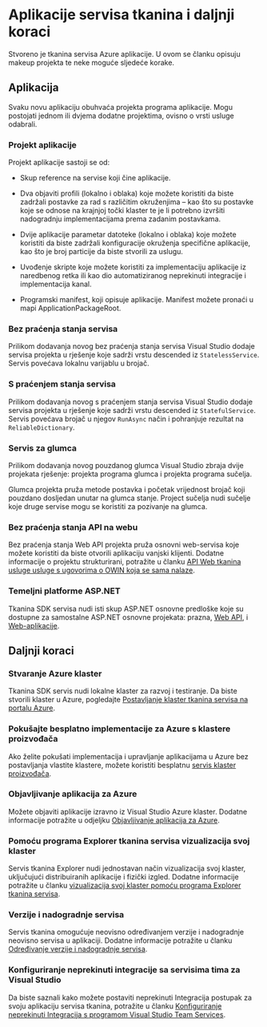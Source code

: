 <properties
   pageTitle="Servis tkanina projekta stvaranje daljnji koraci | Microsoft Azure"
   description="Ovaj članak sadrži veze na skup ključnih zadataka za razvoj za servis tkanina"
   services="service-fabric"
   documentationCenter=".net"
   authors="seanmck"
   manager="timlt"
   editor=""/>

<tags
   ms.service="service-fabric"
   ms.devlang="dotNet"
   ms.topic="article"
   ms.tgt_pltfrm="NA"
   ms.workload="NA"
   ms.date="07/08/2016"
   ms.author="seanmck"/>

# <a name="your-service-fabric-application-and-next-steps"></a>Aplikacije servisa tkanina i daljnji koraci
Stvoreno je tkanina servisa Azure aplikacije. U ovom se članku opisuju makeup projekta te neke moguće sljedeće korake.

## <a name="your-application"></a>Aplikacija
Svaku novu aplikaciju obuhvaća projekta programa aplikacije. Mogu postojati jednom ili dvjema dodatne projektima, ovisno o vrsti usluge odabrali.

### <a name="the-application-project"></a>Projekt aplikacije
Projekt aplikacije sastoji se od:

- Skup reference na servise koji čine aplikacije.

- Dva objaviti profili (lokalno i oblaka) koje možete koristiti da biste zadržali postavke za rad s različitim okruženjima – kao što su postavke koje se odnose na krajnjoj točki klaster te je li potrebno izvršiti nadogradnju implementacijama prema zadanim postavkama.

- Dvije aplikacije parametar datoteke (lokalno i oblaka) koje možete koristiti da biste zadržali konfiguracije okruženja specifične aplikacije, kao što je broj particije da biste stvorili za uslugu.

- Uvođenje skripte koje možete koristiti za implementaciju aplikacije iz naredbenog retka ili kao dio automatiziranog neprekinuti integracije i implementacija kanal.

- Programski manifest, koji opisuje aplikacije. Manifest možete pronaći u mapi ApplicationPackageRoot.

### <a name="stateless-service"></a>Bez praćenja stanja servisa
Prilikom dodavanja novog bez praćenja stanja servisa Visual Studio dodaje servisa projekta u rješenje koje sadrži vrstu descended iz `StatelessService`. Servis povećava lokalnu varijablu u brojač.

### <a name="stateful-service"></a>S praćenjem stanja servisa
Prilikom dodavanja novog s praćenjem stanja servisa Visual Studio dodaje servisa projekta u rješenje koje sadrži vrstu descended iz `StatefulService`. Servis povećava brojač u njegov `RunAsync` način i pohranjuje rezultat na `ReliableDictionary`.

### <a name="actor-service"></a>Servis za glumca
Prilikom dodavanja novog pouzdanog glumca Visual Studio zbraja dvije projekata rješenje: projekta programa glumca i projekta programa sučelja.

Glumca projekta pruža metode postavka i početak vrijednost brojač koji pouzdano dosljedan unutar na glumca stanje. Project sučelja nudi sučelje koje druge servise mogu se koristiti za pozivanje na glumca.

### <a name="stateless-web-api"></a>Bez praćenja stanja API na webu
Bez praćenja stanja Web API projekta pruža osnovni web-servisa koje možete koristiti da biste otvorili aplikaciju vanjski klijenti. Dodatne informacije o projektu strukturirani, potražite u članku [API Web tkanina usluge usluge s ugovorima o OWIN koja se sama nalaze](service-fabric-reliable-services-communication-webapi.md).

### <a name="aspnet-core"></a>Temeljni platforme ASP.NET

Tkanina SDK servisa nudi isti skup ASP.NET osnovne predloške koje su dostupne za samostalne ASP.NET osnovne projekata: prazna, [Web API][aspnet-webapi], i [Web-aplikacije][aspnet-webapp].

## <a name="next-steps"></a>Daljnji koraci
### <a name="create-an-azure-cluster"></a>Stvaranje Azure klaster
Tkanina SDK servis nudi lokalne klaster za razvoj i testiranje. Da biste stvorili klaster u Azure, pogledajte [Postavljanje klaster tkanina servisa na portalu Azure][create-cluster-in-portal].

### <a name="try-deploying-to-azure-for-free-with-party-clusters"></a>Pokušajte besplatno implementacije za Azure s klastere proizvođača

Ako želite pokušati implementacija i upravljanje aplikacijama u Azure bez postavljanja vlastite klastere, možete koristiti besplatnu [servis klaster proizvođača](http://aka.ms/tryservicefabric).

### <a name="publish-your-application-to-azure"></a>Objavljivanje aplikacija za Azure
Možete objaviti aplikacije izravno iz Visual Studio Azure klaster. Dodatne informacije potražite u odjeljku [Objavljivanje aplikacija za Azure][publish-app-to-azure].

### <a name="use-service-fabric-explorer-to-visualize-your-cluster"></a>Pomoću programa Explorer tkanina servisa vizualizacija svoj klaster
Servis tkanina Explorer nudi jednostavan način vizualizacija svoj klaster, uključujući distribuiranih aplikacije i fizički izgled. Dodatne informacije potražite u članku [vizualizacija svoj klaster pomoću programa Explorer tkanina servisa][visualize-with-sfx].

### <a name="version-and-upgrade-your-services"></a>Verzije i nadogradnje servisa
Servis tkanina omogućuje neovisno određivanjem verzije i nadogradnje neovisno servisa u aplikaciji. Dodatne informacije potražite u članku [Određivanje verzije i nadogradnje servisa][app-upgrade-tutorial].

### <a name="configure-continuous-integration-with-visual-studio-team-services"></a>Konfiguriranje neprekinuti integracije sa servisima tima za Visual Studio
Da biste saznali kako možete postaviti neprekinuti Integracija postupak za svoju aplikaciju servisa tkanina, potražite u članku [Konfiguriranje neprekinuti Integracija s programom Visual Studio Team Services][ci-with-vso].


<!-- Links -->
[add-web-frontend]: service-fabric-add-a-web-frontend.md
[create-cluster-in-portal]: service-fabric-cluster-creation-via-portal.md
[publish-app-to-azure]: service-fabric-publish-app-remote-cluster.md
[visualize-with-sfx]: service-fabric-visualizing-your-cluster.md
[ci-with-vso]: service-fabric-set-up-continuous-integration.md
[reliable-services-webapi]: service-fabric-reliable-services-communication-webapi.md
[app-upgrade-tutorial]: service-fabric-application-upgrade-tutorial.md
[aspnet-webapi]: https://docs.asp.net/en/latest/tutorials/first-web-api.html
[aspnet-webapp]: https://docs.asp.net/en/latest/tutorials/first-mvc-app/index.html
